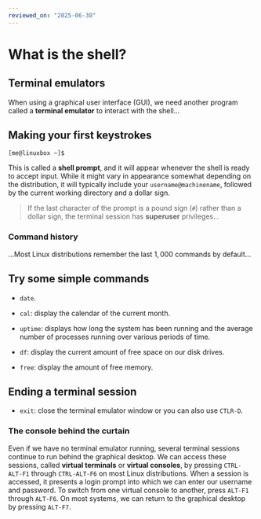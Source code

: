 ```yaml
---
reviewed_on: "2025-06-30"
---
```


# What is the shell?

## Terminal emulators

When using a graphical user interface (GUI), we need another program called a **terminal emulator** to interact with the shell...

## Making your first keystrokes

```
[me@linuxbox ~]$
```

This is called a **shell prompt**, and it will appear whenever the shell is ready to accept input. While it might vary in appearance somewhat depending on the distribution, it will typically include your `username@machinename`, followed by the current working directory and a dollar sign.

> If the last character of the prompt is a pound sign (`#`) rather than a dollar sign, the terminal session has **superuser** privileges...

### Command history

...Most Linux distributions remember the last $1,000$ commands by default...

## Try some simple commands

- `date`.

- `cal`: display the calendar of the current month.

- `uptime`: displays how long the system has been run­ning and the average number of processes running over various periods of time.

- `df`: display the current amount of free space on our disk drives.

- `free`: display the amount of free memory.

## Ending a terminal session

- `exit`: close the terminal emulator window or you can also use `CTLR-D`.

### The console behind the curtain

Even if we have no terminal emulator running, several terminal sessions continue to run behind the graphical desktop. We can access these sessions, called **virtual terminals** or **virtual consoles**, by pressing `CTRL-ALT-F1` through `CTRL-ALT-F6` on most Linux distributions. When a session is accessed, it presents a login prompt into which we can enter our username and password. To switch from one virtual console to another, press `ALT-F1` through `ALT-F6`. On most systems, we can return to the graphical desktop by pressing `ALT-F7`.
